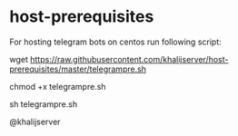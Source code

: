 # host-prerequisites

For hosting telegram bots on centos run following script:

wget https://raw.githubusercontent.com/khalijserver/host-prerequisites/master/telegrampre.sh 

chmod +x telegrampre.sh

sh telegrampre.sh

@khalijserver 


